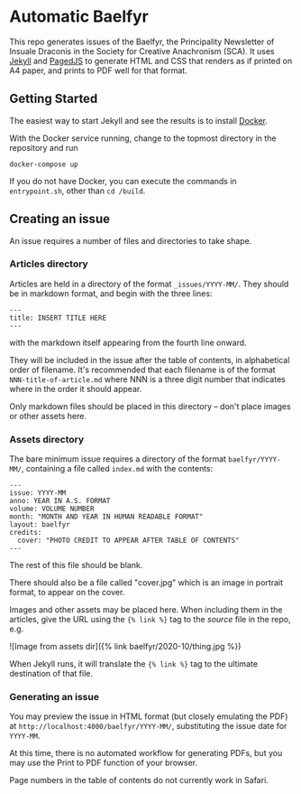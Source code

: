 # Automatic Baelfyr

This repo generates issues of the Baelfyr, the Principality Newsletter of
Insuale Draconis in the Society for Creative Anachronism (SCA). It uses
[Jekyll](https://jekyllrb.com) and [PagedJS](https://pagedjs.org) to
generate HTML and CSS that renders as if printed on A4 paper, and prints
to PDF well for that format.

## Getting Started

The easiest way to start Jekyll and see the results is to install
[Docker](https://www.docker.com).

With the Docker service running, change to the topmost directory in the
repository and run

```
docker-compose up
```

If you do not have Docker, you can execute the commands in `entrypoint.sh`,
other than `cd /build`.

## Creating an issue

An issue requires a number of files and directories to take shape.

### Articles directory

Articles are held in a directory of the format `_issues/YYYY-MM/`. They
should be in markdown format, and begin with the three lines:

```
---
title: INSERT TITLE HERE
---
```

with the markdown itself appearing from the fourth line onward.

They will be included in the issue after the table of contents, in
alphabetical order of filename. It's recommended that each filename
is of the format `NNN-title-of-article.md` where NNN is a three digit
number that indicates where in the order it should appear.

Only markdown files should be placed in this directory – don't place
images or other assets here.

### Assets directory

The bare minimum issue requires a directory of the format
`baelfyr/YYYY-MM/`, containing a file called `index.md` with the contents:

```
---
issue: YYYY-MM
anno: YEAR IN A.S. FORMAT
volume: VOLUME NUMBER
month: "MONTH AND YEAR IN HUMAN READABLE FORMAT"
layout: baelfyr
credits:
  cover: "PHOTO CREDIT TO APPEAR AFTER TABLE OF CONTENTS"
---
```

The rest of this file should be blank.

There should also be a file called "cover.jpg" which is an image in
portrait format, to appear on the cover.

Images and other assets may be placed here. When including them in the
articles, give the URL using the `{% link %}` tag to the _source_ file
in the repo, e.g.

![Image from assets dir]({% link baelfyr/2020-10/thing.jpg %})

When Jekyll runs, it will translate the `{% link %}` tag to the ultimate
destination of that file.

### Generating an issue

You may preview the issue in HTML format (but closely emulating the PDF)
at `http://localhost:4000/baelfyr/YYYY-MM/`, substituting the issue date
for `YYYY-MM`.

At this time, there is no automated workflow for generating PDFs, but you
may use the Print to PDF function of your browser.

Page numbers in the table of contents do not currently work in Safari.
